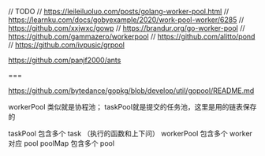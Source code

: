 
// TODO
// https://leileiluoluo.com/posts/golang-worker-pool.html
// https://learnku.com/docs/gobyexample/2020/work-pool-worker/6285
// https://github.com/xxjwxc/gowp
// https://brandur.org/go-worker-pool
// https://github.com/gammazero/workerpool
// https://github.com/alitto/pond
// https://github.com/ivpusic/grpool

https://github.com/panjf2000/ants

===

https://github.com/bytedance/gopkg/blob/develop/util/gopool/README.md

workerPool 类似就是协程池； taskPool就是提交的任务池，这里是用的链表保存的

taskPool 包含多个 task （执行的函数和上下问）
workerPool 包含多个 worker 对应 pool
poolMap 包含多个 pool
